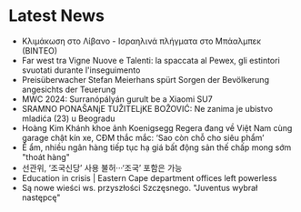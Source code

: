 # Latest News
-  Κλιμάκωση στο Λίβανο - Ισραηλινά πλήγματα στο Μπάαλμπεκ (ΒΙΝΤΕΟ)
-  Far west tra Vigne Nuove e Talenti: la spaccata al Pewex, gli estintori svuotati durante l'inseguimento
-  Preisüberwacher Stefan Meierhans spürt Sorgen der Bevölkerung angesichts der Teuerung
-  MWC 2024: Surranópályán gurult be a Xiaomi SU7
-  SRAMNO PONAŠANjE TUŽITELjKE BOŽOVIĆ: Ne zanima je ubistvo mladića (23) u Beogradu
-  Hoàng Kim Khánh khoe ảnh Koenigsegg Regera đang về Việt Nam cùng garage chật kín xe, CĐM thắc mắc: ‘Sao còn chỗ cho siêu phẩm’
-  Ế ẩm, nhiều ngân hàng tiếp tục hạ giá bất động sản thế chấp mong sớm "thoát hàng"
-  선관위, ‘조국신당’ 사용 불허···‘조국’ 포함은 가능
-  Education in crisis | Eastern Cape department offices left powerless
-  Są nowe wieści ws. przyszłości Szczęsnego. "Juventus wybrał następcę"
